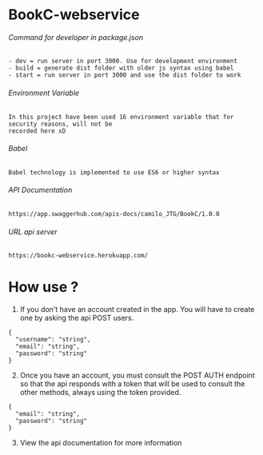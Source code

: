 # BookC-webservice

###### Command for developer in package.json 
```
- dev = run server in port 3000. Use for development environment 
- build = generate dist folder with older js syntax using babel 
- start = run server in port 3000 and use the dist folder to work
```
###### Environment Variable
```
In this project have been used 16 environment variable that for security reasons, will not be 
recorded here xD
```
###### Babel
```
Babel technology is implemented to use ES6 or higher syntax
```
###### API Documentation
```
https://app.swaggerhub.com/apis-docs/camilo_JTG/BookC/1.0.0
```
###### URL api server
```
https://bookc-webservice.herokuapp.com/
```

# How use ?
1. If you don't have an account created in the app. You will have to create one by asking the api POST users.
```
{
  "username": "string",
  "email": "string",
  "password": "string"
}
```

2. Once you have an account, you must consult the POST AUTH endpoint so that the api responds with a token that will be used 
to consult the other methods, always using the token provided.
```
{
  "email": "string",
  "password": "string"
}
```
3. View the api documentation for more information

